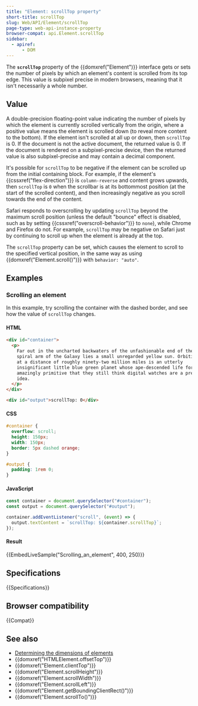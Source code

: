 ```yaml
---
title: "Element: scrollTop property"
short-title: scrollTop
slug: Web/API/Element/scrollTop
page-type: web-api-instance-property
browser-compat: api.Element.scrollTop
sidebar:
  - apiref:
      - DOM
---
```


The **`scrollTop`** property of the {{domxref("Element")}} interface gets or sets the number of pixels by which an element's content is scrolled from its top edge. This value is subpixel precise in modern browsers, meaning that it isn't necessarily a whole number.

## Value

A double-precision floating-point value indicating the number of pixels by which the element is currently scrolled vertically from the origin, where a positive value means the element is scrolled down (to reveal more content to the bottom). If the element isn't scrolled at all up or down, then `scrollTop` is 0. If the document is not the active document, the returned value is 0. If the document is rendered on a subpixel-precise device, then the returned value is also subpixel-precise and may contain a decimal component.

It's possible for `scrollTop` to be negative if the element can be scrolled up from the initial containing block. For example, if the element's {{cssxref("flex-direction")}} is `column-reverse` and content grows upwards, then `scrollTop` is `0` when the scrollbar is at its bottommost position (at the start of the scrolled content), and then increasingly negative as you scroll towards the end of the content.

Safari responds to overscrolling by updating `scrollTop` beyond the maximum scroll position (unless the default "bounce" effect is disabled, such as by setting {{cssxref("overscroll-behavior")}} to `none`), while Chrome and Firefox do not. For example, `scrollTop` may be negative on Safari just by continuing to scroll up when the element is already at the top.

The `scrollTop` property can be set, which causes the element to scroll to the specified vertical position, in the same way as using {{domxref("Element.scroll()")}} with `behavior: "auto"`.

## Examples

### Scrolling an element

In this example, try scrolling the container with the dashed border, and see how the value of `scrollTop` changes.

#### HTML

```html
<div id="container">
  <p>
    Far out in the uncharted backwaters of the unfashionable end of the western
    spiral arm of the Galaxy lies a small unregarded yellow sun. Orbiting this
    at a distance of roughly ninety-two million miles is an utterly
    insignificant little blue green planet whose ape-descended life forms are so
    amazingly primitive that they still think digital watches are a pretty neat
    idea.
  </p>
</div>

<div id="output">scrollTop: 0</div>
```

#### CSS

```css
#container {
  overflow: scroll;
  height: 150px;
  width: 150px;
  border: 5px dashed orange;
}

#output {
  padding: 1rem 0;
}
```

#### JavaScript

```js
const container = document.querySelector("#container");
const output = document.querySelector("#output");

container.addEventListener("scroll", (event) => {
  output.textContent = `scrollTop: ${container.scrollTop}`;
});
```

#### Result

{{EmbedLiveSample("Scrolling_an_element", 400, 250)}}

## Specifications

{{Specifications}}

## Browser compatibility

{{Compat}}

## See also

- [Determining the dimensions of elements](/en-US/docs/Web/API/CSS_Object_Model/Determining_the_dimensions_of_elements)
- {{domxref("HTMLElement.offsetTop")}}
- {{domxref("Element.clientTop")}}
- {{domxref("Element.scrollHeight")}}
- {{domxref("Element.scrollWidth")}}
- {{domxref("Element.scrollLeft")}}
- {{domxref("Element.getBoundingClientRect()")}}
- {{domxref("Element.scrollTo()")}}
